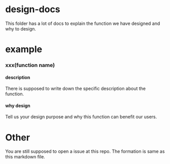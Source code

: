 # design-docs
This folder has a lot of docs to explain the function we have designed and why to design.

# example
### xxx(function name)
#### description
There is supposed to write down the specific description about the function.
#### why design
Tell us your design purpose and why this function can benefit our users.

# Other
You are still supposed to open a issue at this repo. The formation is same as this markdown file.
